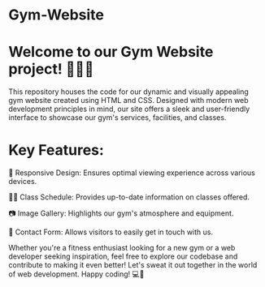 # Gym-Website
# Welcome to our Gym Website project! 💪🏋️‍♂️

This repository houses the code for our dynamic and visually appealing gym website created using HTML and CSS. Designed with modern web development principles in mind, our site offers a sleek and user-friendly interface to showcase our gym's services, facilities, and classes.

# Key Features:
🌟 Responsive Design: Ensures optimal viewing experience across various devices.

🏋️‍♂️ Class Schedule: Provides up-to-date information on classes offered.

📷 Image Gallery: Highlights our gym's atmosphere and equipment.

📝 Contact Form: Allows visitors to easily get in touch with us.

Whether you're a fitness enthusiast looking for a new gym or a web developer seeking inspiration, feel free to explore our codebase and contribute to making it even better! Let's sweat it out together in the world of web development. Happy coding! 💻💪
